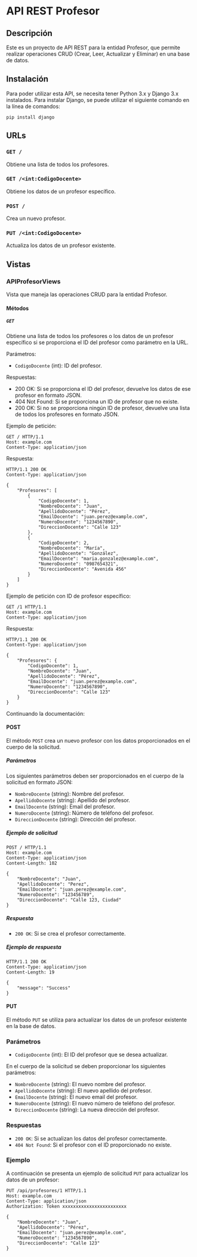 
# API REST Profesor

## Descripción
Este es un proyecto de API REST para la entidad Profesor, que permite realizar operaciones CRUD (Crear, Leer, Actualizar y Eliminar) en una base de datos.

## Instalación
Para poder utilizar esta API, se necesita tener Python 3.x y Django 3.x instalados. Para instalar Django, se puede utilizar el siguiente comando en la línea de comandos:

```
pip install django
```

## URLs

### `GET /`
Obtiene una lista de todos los profesores.

### `GET /<int:CodigoDocente>`
Obtiene los datos de un profesor específico.

### `POST /`
Crea un nuevo profesor.

### `PUT /<int:CodigoDocente>`
Actualiza los datos de un profesor existente.

## Vistas

### APIProfesorViews

Vista que maneja las operaciones CRUD para la entidad Profesor.

#### Métodos

##### `GET`

Obtiene una lista de todos los profesores o los datos de un profesor específico si se proporciona el ID del profesor como parámetro en la URL.

Parámetros:
- `CodigoDocente` (int): ID del profesor.

Respuestas:
- 200 OK: Si se proporciona el ID del profesor, devuelve los datos de ese profesor en formato JSON.
- 404 Not Found: Si se proporciona un ID de profesor que no existe.
- 200 OK: Si no se proporciona ningún ID de profesor, devuelve una lista de todos los profesores en formato JSON.

Ejemplo de petición:

```
GET / HTTP/1.1
Host: example.com
Content-Type: application/json
```

Respuesta:

```
HTTP/1.1 200 OK
Content-Type: application/json

{
    "Profesores": [
        {
            "CodigoDocente": 1,
            "NombreDocente": "Juan",
            "ApellidoDocente": "Pérez",
            "EmailDocente": "juan.perez@example.com",
            "NumeroDocente": "1234567890",
            "DireccionDocente": "Calle 123"
        },
        {
            "CodigoDocente": 2,
            "NombreDocente": "María",
            "ApellidoDocente": "González",
            "EmailDocente": "maria.gonzalez@example.com",
            "NumeroDocente": "0987654321",
            "DireccionDocente": "Avenida 456"
        }
    ]
}
```

Ejemplo de petición con ID de profesor específico:

```
GET /1 HTTP/1.1
Host: example.com
Content-Type: application/json
```

Respuesta:

```
HTTP/1.1 200 OK
Content-Type: application/json

{
    "Profesores": {
        "CodigoDocente": 1,
        "NombreDocente": "Juan",
        "ApellidoDocente": "Pérez",
        "EmailDocente": "juan.perez@example.com",
        "NumeroDocente": "1234567890",
        "DireccionDocente": "Calle 123"
    }
}
```

Continuando la documentación:

#### POST

El método `POST` crea un nuevo profesor con los datos proporcionados en el cuerpo de la solicitud. 

##### Parámetros

Los siguientes parámetros deben ser proporcionados en el cuerpo de la solicitud en formato JSON:

- `NombreDocente` (string): Nombre del profesor.
- `ApellidoDocente` (string): Apellido del profesor.
- `EmailDocente` (string): Email del profesor.
- `NumeroDocente` (string): Número de teléfono del profesor.
- `DireccionDocente` (string): Dirección del profesor.

##### Ejemplo de solicitud

```
POST / HTTP/1.1
Host: example.com
Content-Type: application/json
Content-Length: 102

{
    "NombreDocente": "Juan",
    "ApellidoDocente": "Perez",
    "EmailDocente": "juan.perez@example.com",
    "NumeroDocente": "123456789",
    "DireccionDocente": "Calle 123, Ciudad"
}
```

##### Respuesta

- `200 OK`: Si se crea el profesor correctamente.

##### Ejemplo de respuesta

```
HTTP/1.1 200 OK
Content-Type: application/json
Content-Length: 19

{
    "message": "Success"
}
```
#### PUT
El método `PUT` se utiliza para actualizar los datos de un profesor existente en la base de datos.

### Parámetros

- `CodigoDocente` (int): El ID del profesor que se desea actualizar.

En el cuerpo de la solicitud se deben proporcionar los siguientes parámetros:

- `NombreDocente` (string): El nuevo nombre del profesor.
- `ApellidoDocente` (string): El nuevo apellido del profesor.
- `EmailDocente` (string): El nuevo email del profesor.
- `NumeroDocente` (string): El nuevo número de teléfono del profesor.
- `DireccionDocente` (string): La nueva dirección del profesor.

### Respuestas

- `200 OK`: Si se actualizan los datos del profesor correctamente.
- `404 Not Found`: Si el profesor con el ID proporcionado no existe.

### Ejemplo

A continuación se presenta un ejemplo de solicitud `PUT` para actualizar los datos de un profesor:

```
PUT /api/profesores/1 HTTP/1.1
Host: example.com
Content-Type: application/json
Authorization: Token xxxxxxxxxxxxxxxxxxxxxxxx

{
    "NombreDocente": "Juan",
    "ApellidoDocente": "Pérez",
    "EmailDocente": "juan.perez@example.com",
    "NumeroDocente": "1234567890",
    "DireccionDocente": "Calle 123"
}
```
